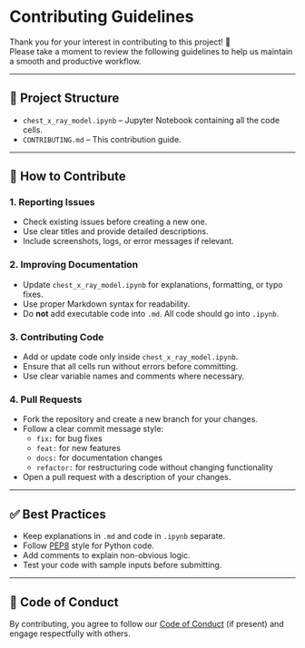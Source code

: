 # Contributing Guidelines

Thank you for your interest in contributing to this project! 🎉  
Please take a moment to review the following guidelines to help us maintain a smooth and productive workflow.

---

## 📂 Project Structure
- `chest_x_ray_model.ipynb` – Jupyter Notebook containing all the code cells.
- `CONTRIBUTING.md` – This contribution guide.

---

## 🚀 How to Contribute

### 1. Reporting Issues
- Check existing issues before creating a new one.
- Use clear titles and provide detailed descriptions.
- Include screenshots, logs, or error messages if relevant.

### 2. Improving Documentation
- Update `chest_x_ray_model.ipynb` for explanations, formatting, or typo fixes.
- Use proper Markdown syntax for readability.
- Do **not** add executable code into `.md`. All code should go into `.ipynb`.

### 3. Contributing Code
- Add or update code only inside `chest_x_ray_model.ipynb`.
- Ensure that all cells run without errors before committing.
- Use clear variable names and comments where necessary.

### 4. Pull Requests
- Fork the repository and create a new branch for your changes.
- Follow a clear commit message style:
  - `fix:` for bug fixes
  - `feat:` for new features
  - `docs:` for documentation changes
  - `refactor:` for restructuring code without changing functionality
- Open a pull request with a description of your changes.

---

## ✅ Best Practices
- Keep explanations in `.md` and code in `.ipynb` separate.
- Follow [PEP8](https://peps.python.org/pep-0008/) style for Python code.
- Add comments to explain non-obvious logic.
- Test your code with sample inputs before submitting.

---

## 🙌 Code of Conduct
By contributing, you agree to follow our [Code of Conduct](CODE_OF_CONDUCT.md) (if present) and engage respectfully with others.
